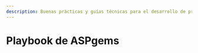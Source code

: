 ```yaml
---
description: Buenas prácticas y guías técnicas para el desarrollo de proyectos de software
---
```


# Playbook de ASPgems

## 

